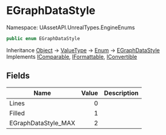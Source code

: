 # EGraphDataStyle

Namespace: UAssetAPI.UnrealTypes.EngineEnums

```csharp
public enum EGraphDataStyle
```

Inheritance [Object](https://docs.microsoft.com/en-us/dotnet/api/system.object) → [ValueType](https://docs.microsoft.com/en-us/dotnet/api/system.valuetype) → [Enum](https://docs.microsoft.com/en-us/dotnet/api/system.enum) → [EGraphDataStyle](./uassetapi.unrealtypes.engineenums.egraphdatastyle.md)<br>
Implements [IComparable](https://docs.microsoft.com/en-us/dotnet/api/system.icomparable), [IFormattable](https://docs.microsoft.com/en-us/dotnet/api/system.iformattable), [IConvertible](https://docs.microsoft.com/en-us/dotnet/api/system.iconvertible)

## Fields

| Name | Value | Description |
| --- | --: | --- |
| Lines | 0 |  |
| Filled | 1 |  |
| EGraphDataStyle_MAX | 2 |  |
